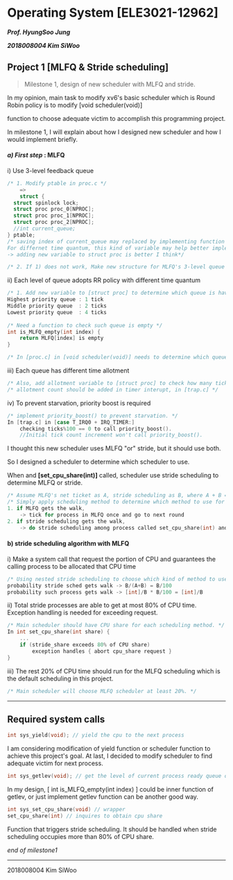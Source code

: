 # Operating System [ELE3021-12962]

___Prof. HyungSoo Jung___ 

___2018008004 Kim SiWoo___





## Project 1 [MLFQ & Stride scheduling] 

> Milestone 1, design of new scheduler with MLFQ and stride.



 In my opinion, main task to modify xv6's basic scheduler which is Round Robin policy is to modify [void scheduler(void)] 

 function to choose adequate victim to accomplish this programming project. 



 In milestone 1, I will explain about how I designed new scheduler and how I would implement briefly.

 



#### _a) First step_ : MLFQ



i) Use 3-level feedback queue

~~~ c
/* 1. Modify ptable in proc.c */
    =>
    struct {
  struct spinlock lock;
  struct proc proc_0[NPROC];
  struct proc proc_1[NPROC];
  struct proc proc_2[NPROC];
  //int current_queue;
} ptable;
/* saving index of current_queue may replaced by implementing function that finds adequate queue. 
For differnet time quantum, this kind of variable may help better implementation 
-> adding new variable to struct proc is better I think*/

/* 2. If 1) does not work, Make new structure for MLFQ's 3-level queue */
~~~



ii) Each level of queue adopts RR policy with different time quantum

~~~c
/* 1. Add new variable to [struct proc] to determine which queue is having this process. */
Highest priority queue : 1 tick
Middle priority queue  : 2 ticks
Lowest priority queue  : 4 ticks
    
/* Need a function to check such queue is empty */
int is_MLFQ_empty(int index) {
    return MLFQ[index] is empty
}

/* In [proc.c] in [void scheduler(void)] needs to determine which queue should be used */
~~~



iii) Each queue has different time allotment

~~~c
/* Also, add allotment variable to [struct proc] to check how many ticks that this process possessed before. */
/* allotment count should be added in timer interupt, in [trap.c] */
~~~



iv) To prevent starvation, priority boost is required

~~~c 
/* implement priority_boost() to prevent starvation. */
In [trap.c] in [case T_IRQ0 + IRQ_TIMER:]
    checking ticks%100 == 0 to call priority_boost().
    //Initial tick count increment won't call priority_boost().
~~~



I thought this new scheduler uses MLFQ "or" stride, but it should use both. 

So I designed a scheduler to determine which scheduler to use.

When and __[set_cpu_share(int)]__ called, scheduler use stride scheduling to determine MLFQ or stride. 



~~~c 
/* Assume MLFQ's net ticket as A, stride scheduling as B, where A + B = 100 */
/* Simply apply scheduling method to determine which method to use for this round. */
1. if MLFQ gets the walk,
	-> tick for process in MLFQ once and go to next round
2. if stride scheduling gets the walk,
	-> do stride scheduling among process called set_cpu_share(int) and go to next round.
~~~



#### b) stride scheduling algorithm with MLFQ



i) Make a system call that request the portion of CPU and guarantees the calling process to be allocated that CPU time

~~~c
/* Using nested stride scheduling to choose which kind of method to use guarantee CPU share for such process that called set_cpu_share */
probability stride sched gets walk -> B/(A+B) = B/100
probability such process gets walk -> [int]/B * B/100 = [int]/B
~~~



ii) Total stride processes are able to get at most 80% of CPU time. Exception handling is needed for exceeding request.

~~~c
/* Main scheduler should have CPU share for each scheduling method. */
In int set_cpu_share(int share) {
    ...
    if (stride_share exceeds 80% of CPU share)
        exception handles { abort cpu_share request }
}
~~~



iii) The rest 20% of CPU time should run for the MLFQ scheduling which is the default scheduling in this project.

~~~c 
/* Main scheduler will choose MLFQ scheduler at least 20%. */
~~~



---

## Required system calls

~~~c
int sys_yield(void); // yield the cpu to the next process
~~~

I am considering modification of yield function or scheduler function to achieve this project's goal. At last, I decided to modify scheduler 
to find adequate victim for next process.





~~~c
int sys_getlev(void); // get the level of current process ready queue of 					   // MLFQ. Returns one of the level of MLFQ (0,1,2)
~~~

In my design, [ int is_MLFQ_empty(int index) ] could be inner function of getlev, or just implement getlev function can be another good way.





~~~c
int sys_set_cpu_share(void) // wrapper
set_cpu_share(int) // inquires to obtain cpu share
~~~

Function that triggers stride scheduling. It should be handled when stride scheduling occupies more than 80% of CPU share.





_end of milestone1_

---

2018008004 Kim SiWoo


